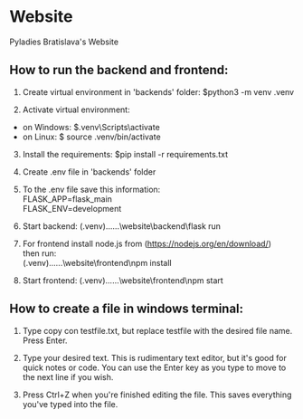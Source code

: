 # Website
Pyladies Bratislava's Website

## How to run the backend and frontend: <br />

1. Create virtual environment in 'backends' folder: 
$python3 -m venv .venv <br />

2. Activate virtual environment:
  - on Windows: $.venv\Scripts\activate <br />
  - on Linux: $ source .venv/bin/activate <br />

3. Install the requirements:
$pip install -r requirements.txt <br />

4. Create .env file in 'backends' folder <br />

5. To the .env file save this information: <br />
FLASK_APP=flask_main <br />
FLASK_ENV=development <br />

6. Start backend:
(.venv)......\website\backend\flask run <br />

7. For frontend install node.js from (https://nodejs.org/en/download/) <br />
then run:<br/>
(.venv)......\website\frontend\npm install <br />

8. Start frontend:
(.venv)......\website\frontend\npm start <br />


## How to create a file in windows terminal: <br />

1. Type copy con testfile.txt, but replace testfile with the desired file name. Press Enter.  

2. Type your desired text. This is rudimentary text editor, but it's good for quick notes or code. You can use the Enter key as you type to move to the next line if you wish.  

3. Press Ctrl+Z when you're finished editing the file. This saves everything you've typed into the file.  
